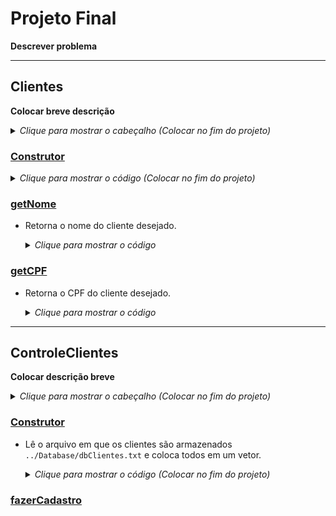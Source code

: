 # Projeto Final
**Descrever problema**

___

## Clientes
**Colocar breve descrição**
<details>
  <summary><i>Clique para mostrar o cabeçalho (Colocar no fim do projeto)</i></summary>
</details>

### <ins>Construtor</ins>
<details>
  <summary><i>Clique para mostrar o código (Colocar no fim do projeto)</i></summary>
</details>

### <ins>getNome</ins>
- Retorna o nome do cliente desejado.
  <details>
    <summary><i>Clique para mostrar o código</i></summary>
    
    ``` c++
    std::string Cliente::getNome(){
      return this->nome;
    }
    ```
  </details>

### <ins>getCPF</ins>
- Retorna o CPF do cliente desejado.
  <details>
    <summary><i>Clique para mostrar o código</i></summary>
  
    ``` c++
    std::string Cliente::getCPF(){
      return this->cpf;
    }
    ```
  </details>
  
___

## ControleClientes
**Colocar descrição breve**
<details>
  <summary><i>Clique para mostrar o cabeçalho (Colocar no fim do projeto)</i></summary>
</details>

### <ins>Construtor</ins>
- Lê o arquivo em que os clientes são armazenados `../Database/dbClientes.txt` e coloca todos em um vetor.
  <details>
    <summary><i>Clique para mostrar o código (Colocar no fim do projeto)</i></summary>
    
  </details>

### <ins>fazerCadastro</ins>
